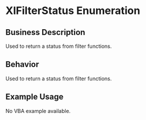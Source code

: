 # XlFilterStatus Enumeration

## Business Description
Used to return a status from filter functions.

## Behavior
Used to return a status from filter functions.

## Example Usage
No VBA example available.